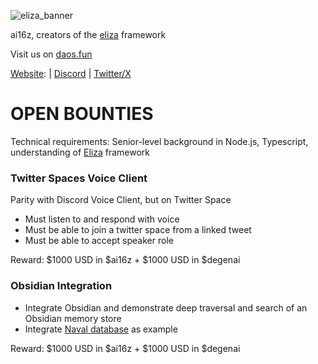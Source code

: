 ![eliza_banner](https://github.com/user-attachments/assets/e8784793-c4d3-4d59-bba9-6d47885abe63)

ai16z, creators of the [eliza](https://github.com/ai16z/eliza) framework

Visit us on [daos.fun](https://www.daos.fun/HeLp6NuQkmYB4pYWo2zYs22mESHXPQYzXbB8n4V98jwC)

[Website](https://ai16z.ai): | [Discord](https://discord.gg/ai16z) | [Twitter/X](https://x.com/ai16zdao)

# OPEN BOUNTIES

Technical requirements: Senior-level background in Node.js, Typescript, understanding of [Eliza](https://github.com/ai16z/eliza) framework

### Twitter Spaces Voice Client
Parity with Discord Voice Client, but on Twitter Space
- Must listen to and respond with voice
- Must be able to join a twitter space from a linked tweet
- Must be able to accept speaker role

Reward: $1000 USD in $ai16z + $1000 USD in $degenai

### Obsidian Integration
- Integrate Obsidian and demonstrate deep traversal and search of an Obsidian memory store
- Integrate [Naval database](https://www.reddit.com/r/NavalRavikant/comments/oza0bl/i_made_a_digital_version_of_navals_brain_free/?rdt=41536) as example

Reward: $1000 USD in $ai16z + $1000 USD in $degenai
